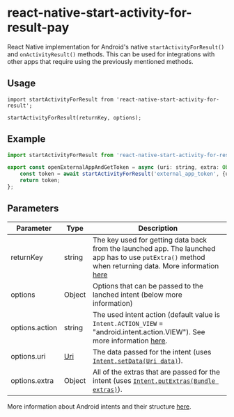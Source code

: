 # react-native-start-activity-for-result-pay

React Native implementation for Android's native `startActivityForResult()` and `onActivityResult()` methods. This can be used for integrations with other apps that require using the previously mentioned methods.

##  Usage

```
import startActivityForResult from 'react-native-start-activity-for-result';

startActivityForResult(returnKey, options);
```

## Example

```javascript
import startActivityForResult from 'react-native-start-activity-for-result-pay';

export const openExternalAppAndGetToken = async (uri: string, extra: Object) => {
    const token = await startActivityForResult('external_app_token', {uri, extra});
    return token;
};
```

## Parameters

| Parameter         | Type          | Description       |
| ----------------- | ------------- | ----------------- |
| returnKey         | string        | The key used for getting data back from the launched app. The launched app has to use `putExtra()` method when returning data. More information [here](https://developer.android.com/reference/android/content/Intent#putExtra(java.lang.String,%20android.os.Parcelable)) |
| options           | Object        | Options that can be passed to the lanched intent (below more information) |
| options.action    | string        | The used intent action (default value is `Intent.ACTION_VIEW` = "android.intent.action.VIEW"). See more information [here](https://developer.android.com/reference/android/content/Intent#standard-activity-actions). |
| options.uri       | [Uri](https://developer.android.com/reference/android/net/Uri) | The data passed for the intent (uses [`Intent.setData(Uri data)`](https://developer.android.com/reference/android/content/Intent#setData(android.net.Uri))). |
| options.extra     | Object        | All of the extras that are passed for the intent (uses [`Intent.putExtras(Bundle extras)`](https://developer.android.com/reference/android/content/Intent#putExtras(android.os.Bundle))). |

More information about Android intents and their structure [here](https://developer.android.com/reference/android/content/Intent#intent-structure).